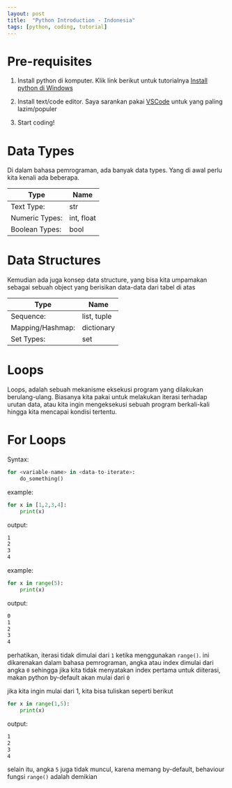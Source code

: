```yaml
---
layout: post
title:  "Python Introduction - Indonesia"
tags: [python, coding, tutorial]
---
```


# Pre-requisites
1. Install python di komputer. Klik link berikut untuk tutorialnya
[Install python di Windows](https://www.digitalocean.com/community/tutorials/install-python-windows-10)

2. Install text/code editor. Saya sarankan pakai [VSCode](https://code.visualstudio.com/) untuk yang paling lazim/populer

3. Start coding!

# Data Types
Di dalam bahasa pemrograman, ada banyak data types. Yang di awal perlu kita kenali ada beberapa.

| Type      | Name |
|-----------|------|
| Text Type: | str  |
| Numeric Types: | int, float |
| Boolean Types: | bool |

# Data Structures
Kemudian ada juga konsep data structure, yang bisa kita umpamakan sebagai sebuah object yang berisikan data-data dari tabel di atas

| Type      | Name |
|-----------|------|
| Sequence: | list, tuple |
| Mapping/Hashmap: | dictionary |
| Set Types: | set |

# Loops
Loops, adalah sebuah mekanisme eksekusi program yang dilakukan berulang-ulang. Biasanya kita pakai untuk melakukan iterasi terhadap urutan data, atau kita ingin mengeksekusi sebuah program berkali-kali hingga kita mencapai kondisi tertentu.

# For Loops
Syntax:
```python
for <variable-name> in <data-to-iterate>:
    do_something()
```

example:
```python
for x in [1,2,3,4]:
    print(x)
```

output:
```bash
1
2
3
4
```

example:
```python
for x in range(5):
    print(x)
```

output:
```bash
0
1
2
3
4
```

perhatikan, iterasi tidak dimulai dari `1` ketika menggunakan `range()`.
ini dikarenakan dalam bahasa pemrograman, angka atau index dimulai dari angka `0`
sehingga jika kita tidak menyatakan index pertama untuk diiterasi, makan python by-default akan mulai dari `0`

jika kita ingin mulai dari 1, kita bisa tuliskan seperti berikut
```python
for x in range(1,5):
    print(x)
```

output:
```bash
1
2
3
4
```

selain itu, angka `5` juga tidak muncul, karena memang by-default, behaviour fungsi `range()` adalah demikian